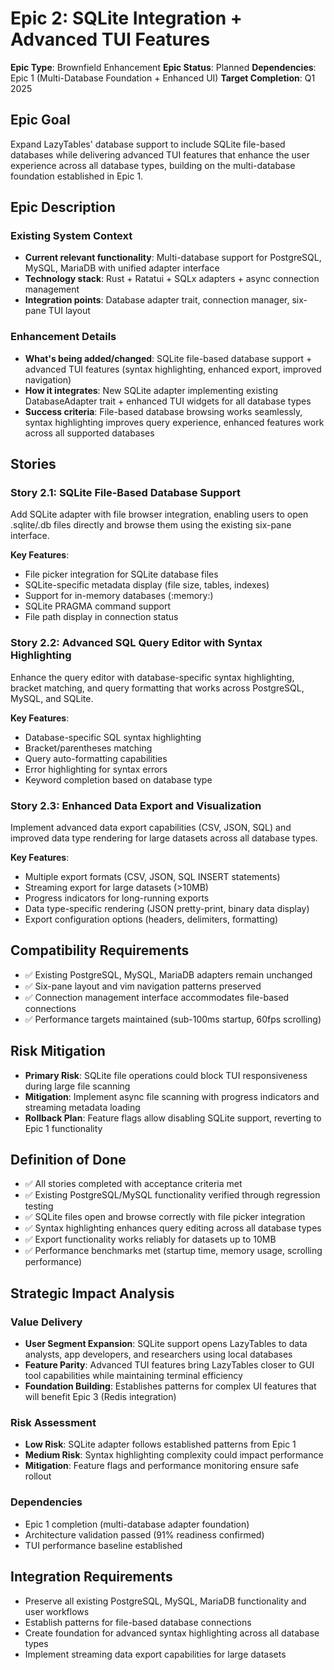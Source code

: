 # Epic 2: SQLite Integration + Advanced TUI Features

**Epic Type**: Brownfield Enhancement
**Epic Status**: Planned
**Dependencies**: Epic 1 (Multi-Database Foundation + Enhanced UI)
**Target Completion**: Q1 2025

## Epic Goal

Expand LazyTables' database support to include SQLite file-based databases while delivering advanced TUI features that enhance the user experience across all database types, building on the multi-database foundation established in Epic 1.

## Epic Description

### Existing System Context

- **Current relevant functionality**: Multi-database support for PostgreSQL, MySQL, MariaDB with unified adapter interface
- **Technology stack**: Rust + Ratatui + SQLx adapters + async connection management
- **Integration points**: Database adapter trait, connection manager, six-pane TUI layout

### Enhancement Details

- **What's being added/changed**: SQLite file-based database support + advanced TUI features (syntax highlighting, enhanced export, improved navigation)
- **How it integrates**: New SQLite adapter implementing existing DatabaseAdapter trait + enhanced TUI widgets for all database types
- **Success criteria**: File-based database browsing works seamlessly, syntax highlighting improves query experience, enhanced features work across all supported databases

## Stories

### Story 2.1: SQLite File-Based Database Support
Add SQLite adapter with file browser integration, enabling users to open .sqlite/.db files directly and browse them using the existing six-pane interface.

**Key Features**:
- File picker integration for SQLite database files
- SQLite-specific metadata display (file size, tables, indexes)
- Support for in-memory databases (:memory:)
- SQLite PRAGMA command support
- File path display in connection status

### Story 2.2: Advanced SQL Query Editor with Syntax Highlighting
Enhance the query editor with database-specific syntax highlighting, bracket matching, and query formatting that works across PostgreSQL, MySQL, and SQLite.

**Key Features**:
- Database-specific SQL syntax highlighting
- Bracket/parentheses matching
- Query auto-formatting capabilities
- Error highlighting for syntax errors
- Keyword completion based on database type

### Story 2.3: Enhanced Data Export and Visualization
Implement advanced data export capabilities (CSV, JSON, SQL) and improved data type rendering for large datasets across all database types.

**Key Features**:
- Multiple export formats (CSV, JSON, SQL INSERT statements)
- Streaming export for large datasets (>10MB)
- Progress indicators for long-running exports
- Data type-specific rendering (JSON pretty-print, binary data display)
- Export configuration options (headers, delimiters, formatting)

## Compatibility Requirements

- ✅ Existing PostgreSQL, MySQL, MariaDB adapters remain unchanged
- ✅ Six-pane layout and vim navigation patterns preserved
- ✅ Connection management interface accommodates file-based connections
- ✅ Performance targets maintained (sub-100ms startup, 60fps scrolling)

## Risk Mitigation

- **Primary Risk**: SQLite file operations could block TUI responsiveness during large file scanning
- **Mitigation**: Implement async file scanning with progress indicators and streaming metadata loading
- **Rollback Plan**: Feature flags allow disabling SQLite support, reverting to Epic 1 functionality

## Definition of Done

- ✅ All stories completed with acceptance criteria met
- ✅ Existing PostgreSQL/MySQL functionality verified through regression testing
- ✅ SQLite files open and browse correctly with file picker integration
- ✅ Syntax highlighting enhances query editing across all database types
- ✅ Export functionality works reliably for datasets up to 10MB
- ✅ Performance benchmarks met (startup time, memory usage, scrolling performance)

## Strategic Impact Analysis

### Value Delivery
- **User Segment Expansion**: SQLite support opens LazyTables to data analysts, app developers, and researchers using local databases
- **Feature Parity**: Advanced TUI features bring LazyTables closer to GUI tool capabilities while maintaining terminal efficiency
- **Foundation Building**: Establishes patterns for complex UI features that will benefit Epic 3 (Redis integration)

### Risk Assessment
- **Low Risk**: SQLite adapter follows established patterns from Epic 1
- **Medium Risk**: Syntax highlighting complexity could impact performance
- **Mitigation**: Feature flags and performance monitoring ensure safe rollout

### Dependencies
- Epic 1 completion (multi-database adapter foundation)
- Architecture validation passed (91% readiness confirmed)
- TUI performance baseline established

## Integration Requirements

- Preserve all existing PostgreSQL, MySQL, MariaDB functionality and user workflows
- Establish patterns for file-based database connections
- Create foundation for advanced syntax highlighting across all database types
- Implement streaming data export capabilities for large datasets